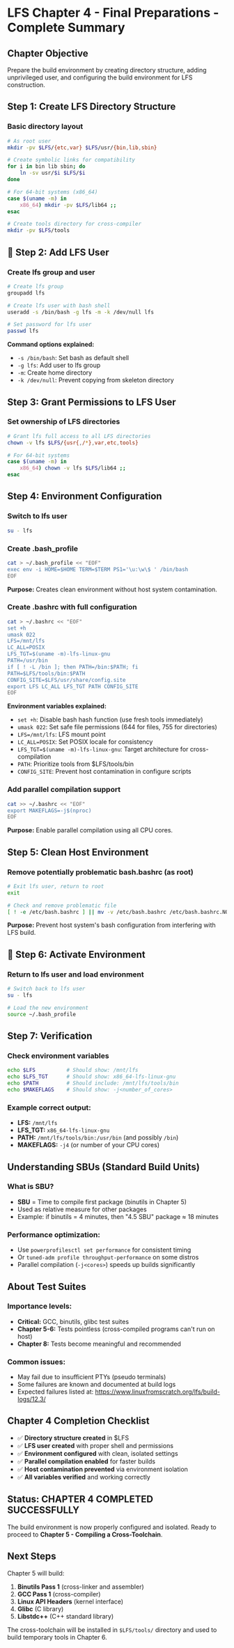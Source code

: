 # LFS Chapter 4 - Final Preparations - Complete Summary

##  Chapter Objective
Prepare the build environment by creating directory structure, adding unprivileged user, and configuring the build environment for LFS construction.

##  Step 1: Create LFS Directory Structure

### Basic directory layout
```bash
# As root user
mkdir -pv $LFS/{etc,var} $LFS/usr/{bin,lib,sbin}

# Create symbolic links for compatibility
for i in bin lib sbin; do
    ln -sv usr/$i $LFS/$i
done

# For 64-bit systems (x86_64)
case $(uname -m) in
    x86_64) mkdir -pv $LFS/lib64 ;;
esac

# Create tools directory for cross-compiler
mkdir -pv $LFS/tools
```

## 👤 Step 2: Add LFS User

### Create lfs group and user
```bash
# Create lfs group
groupadd lfs

# Create lfs user with bash shell
useradd -s /bin/bash -g lfs -m -k /dev/null lfs

# Set password for lfs user
passwd lfs
```

**Command options explained:**
- `-s /bin/bash`: Set bash as default shell
- `-g lfs`: Add user to lfs group
- `-m`: Create home directory
- `-k /dev/null`: Prevent copying from skeleton directory

##  Step 3: Grant Permissions to LFS User

### Set ownership of LFS directories
```bash
# Grant lfs full access to all LFS directories
chown -v lfs $LFS/{usr{,/*},var,etc,tools}

# For 64-bit systems
case $(uname -m) in
    x86_64) chown -v lfs $LFS/lib64 ;;
esac
```

##  Step 4: Environment Configuration

### Switch to lfs user
```bash
su - lfs
```

### Create .bash_profile
```bash
cat > ~/.bash_profile << "EOF"
exec env -i HOME=$HOME TERM=$TERM PS1='\u:\w\$ ' /bin/bash
EOF
```

**Purpose:** Creates clean environment without host system contamination.

### Create .bashrc with full configuration
```bash
cat > ~/.bashrc << "EOF"
set +h
umask 022
LFS=/mnt/lfs
LC_ALL=POSIX
LFS_TGT=$(uname -m)-lfs-linux-gnu
PATH=/usr/bin
if [ ! -L /bin ]; then PATH=/bin:$PATH; fi
PATH=$LFS/tools/bin:$PATH
CONFIG_SITE=$LFS/usr/share/config.site
export LFS LC_ALL LFS_TGT PATH CONFIG_SITE
EOF
```

**Environment variables explained:**
- `set +h`: Disable bash hash function (use fresh tools immediately)
- `umask 022`: Set safe file permissions (644 for files, 755 for directories)
- `LFS=/mnt/lfs`: LFS mount point
- `LC_ALL=POSIX`: Set POSIX locale for consistency
- `LFS_TGT=$(uname -m)-lfs-linux-gnu`: Target architecture for cross-compilation
- `PATH`: Prioritize tools from $LFS/tools/bin
- `CONFIG_SITE`: Prevent host contamination in configure scripts

### Add parallel compilation support
```bash
cat >> ~/.bashrc << "EOF"
export MAKEFLAGS=-j$(nproc)
EOF
```

**Purpose:** Enable parallel compilation using all CPU cores.

##  Step 5: Clean Host Environment

### Remove potentially problematic bash.bashrc (as root)
```bash
# Exit lfs user, return to root
exit

# Check and remove problematic file
[ ! -e /etc/bash.bashrc ] || mv -v /etc/bash.bashrc /etc/bash.bashrc.NOUSE
```

**Purpose:** Prevent host system's bash configuration from interfering with LFS build.

## 🔄 Step 6: Activate Environment

### Return to lfs user and load environment
```bash
# Switch back to lfs user
su - lfs

# Load the new environment
source ~/.bash_profile
```

##  Step 7: Verification

### Check environment variables
```bash
echo $LFS          # Should show: /mnt/lfs
echo $LFS_TGT      # Should show: x86_64-lfs-linux-gnu
echo $PATH         # Should include: /mnt/lfs/tools/bin
echo $MAKEFLAGS    # Should show: -j<number_of_cores>
```

### Example correct output:
- **LFS:** `/mnt/lfs`
- **LFS_TGT:** `x86_64-lfs-linux-gnu`
- **PATH:** `/mnt/lfs/tools/bin:/usr/bin` (and possibly `/bin`)
- **MAKEFLAGS:** `-j4` (or number of your CPU cores)

##  Understanding SBUs (Standard Build Units)

### What is SBU?
- **SBU** = Time to compile first package (binutils in Chapter 5)
- Used as relative measure for other packages
- Example: if binutils = 4 minutes, then "4.5 SBU" package ≈ 18 minutes

### Performance optimization:
- Use `powerprofilesctl set performance` for consistent timing
- Or `tuned-adm profile throughput-performance` on some distros
- Parallel compilation (`-j<cores>`) speeds up builds significantly

##  About Test Suites

### Importance levels:
- **Critical:** GCC, binutils, glibc test suites
- **Chapter 5-6:** Tests pointless (cross-compiled programs can't run on host)
- **Chapter 8:** Tests become meaningful and recommended

### Common issues:
- May fail due to insufficient PTYs (pseudo terminals)
- Some failures are known and documented at build logs
- Expected failures listed at: https://www.linuxfromscratch.org/lfs/build-logs/12.3/

##  Chapter 4 Completion Checklist

- ✅ **Directory structure created** in $LFS
- ✅ **LFS user created** with proper shell and permissions
- ✅ **Environment configured** with clean, isolated settings
- ✅ **Parallel compilation enabled** for faster builds
- ✅ **Host contamination prevented** via environment isolation
- ✅ **All variables verified** and working correctly

##  Status: CHAPTER 4 COMPLETED SUCCESSFULLY

The build environment is now properly configured and isolated. Ready to proceed to **Chapter 5 - Compiling a Cross-Toolchain**.

##  Next Steps
Chapter 5 will build:
1. **Binutils Pass 1** (cross-linker and assembler)
2. **GCC Pass 1** (cross-compiler)
3. **Linux API Headers** (kernel interface)
4. **Glibc** (C library)
5. **Libstdc++** (C++ standard library)

The cross-toolchain will be installed in `$LFS/tools/` directory and used to build temporary tools in Chapter 6.